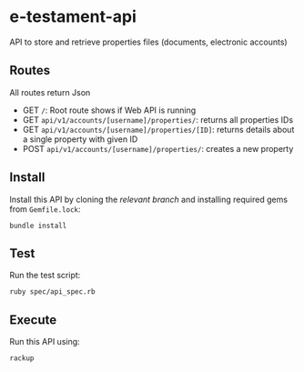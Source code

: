 # e-testament-api

API to store and retrieve properties files (documents, electronic accounts)

## Routes

All routes return Json

- GET `/`: Root route shows if Web API is running
- GET `api/v1/accounts/[username]/properties/`: returns all properties IDs
- GET `api/v1/accounts/[username]/properties/[ID]`: returns details about a single property with given ID
- POST `api/v1/accounts/[username]/properties/`: creates a new property

## Install

Install this API by cloning the _relevant branch_ and installing required gems from `Gemfile.lock`:

```shell
bundle install
```

## Test

Run the test script:

```shell
ruby spec/api_spec.rb
```

## Execute

Run this API using:

```shell
rackup
```
